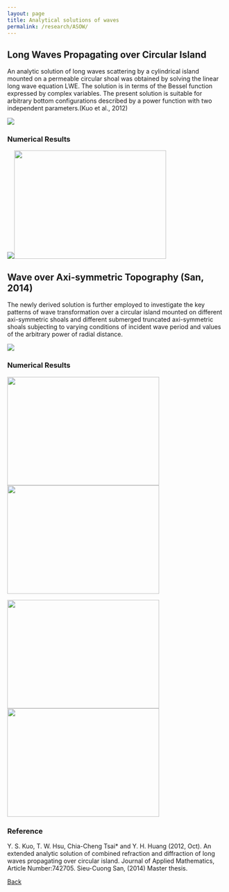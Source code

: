 ```yaml
---
layout: page
title: Analytical solutions of waves
permalink: /research/ASOW/
---
```

## Long Waves Propagating over Circular Island

An analytic solution of long waves scattering by a cylindrical island mounted on a permeable circular shoal was obtained by solving the linear long wave equation LWE. 
The solution is in terms of the Bessel function expressed by complex variables. The present solution is suitable for arbitrary bottom configurations described by a power function with two independent parameters.(Kuo et al., 2012)

<img src="https://static.wixstatic.com/media/d19f46_7742c1068cac4fc9958295aeeda4044e.png/v1/fill/w_624,h_433,al_c,lg_1,q_85/d19f46_7742c1068cac4fc9958295aeeda4044e.webp" >

### Numerical Results

<img src="https://static.wixstatic.com/media/d19f46_ce02e920786a4a60bc5f85377a6b62e6.png/v1/fill/w_524,h_488,al_c,lg_1,q_85/d19f46_ce02e920786a4a60bc5f85377a6b62e6.webp" ><img src="https://static.wixstatic.com/media/d19f46_b415ef9c395c4911aa5a7771108c67fd.png/v1/fill/w_604,h_436,al_c,lg_1,q_85/d19f46_b415ef9c395c4911aa5a7771108c67fd.webp" width ="350" height="250">

## Wave over Axi-symmetric Topography (San, 2014)

The newly derived solution is further employed to investigate the key patterns of wave transformation over a circular island mounted on different axi-symmetric shoals and different submerged truncated axi-symmetric shoals subjecting to varying conditions of incident wave period and values of the arbitrary power of radial distance.

<img src="https://static.wixstatic.com/media/d19f46_67c0b38bc83340b5947f8d92f568afbf.png/v1/fill/w_376,h_285,al_c,lg_1,q_85/d19f46_67c0b38bc83340b5947f8d92f568afbf.webp">

### Numerical Results

<img src="https://static.wixstatic.com/media/d19f46_5657035724d246268810764477782610.png/v1/fill/w_510,h_335,al_c,q_85,usm_0.66_1.00_0.01/d19f46_5657035724d246268810764477782610.webp" width ="350" height="250"><img src="https://static.wixstatic.com/media/d19f46_1d01e81a2e9646dca9d80000b88005d1.png/v1/fill/w_549,h_360,al_c,q_85,usm_0.66_1.00_0.01/d19f46_1d01e81a2e9646dca9d80000b88005d1.webp" width ="350" height="250">

<img src="https://static.wixstatic.com/media/d19f46_082c5e0cfbda4e5fa9b5b253011d1b30.png/v1/fill/w_541,h_374,al_c,q_85,usm_0.66_1.00_0.01/d19f46_082c5e0cfbda4e5fa9b5b253011d1b30.webp" width ="350" height="250"><img src="https://static.wixstatic.com/media/d19f46_9ff86b01768140fba11fe8fe54920d03.png/v1/fill/w_578,h_350,al_c,q_85,usm_0.66_1.00_0.01/d19f46_9ff86b01768140fba11fe8fe54920d03.webp" width ="350" height="250">

### Reference

Y. S. Kuo, T. W. Hsu, Chia-Cheng Tsai* and Y. H. Huang (2012, Oct). An extended analytic solution of combined refraction and diffraction of long waves propagating over circular island. Journal of Applied Mathematics, Article Number:742705.
Sieu-Cuong San, (2014) Master thesis.

[Back](https://finitetsai.github.io/research)
